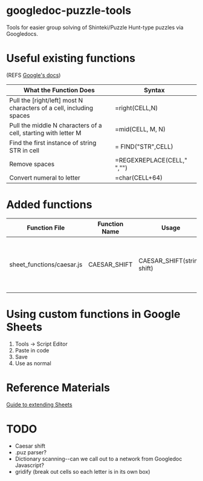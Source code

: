 # googledoc-puzzle-tools
Tools for easier group solving of Shinteki/Puzzle Hunt-type puzzles via Googledocs.

# Useful existing functions 
(REFS [Google's docs](https://support.google.com/docs/table/25273?hl=en))

| What the Function Does | Syntax |
| -----------------------|--------|
| Pull the [right/left] most N characters of a cell, including spaces | =right(CELL,N) |
| Pull the middle N characters of a cell, starting with letter M | =mid(CELL, M, N) |
| Find the first instance of string STR in cell | = FIND("STR",CELL) | 
| Remove spaces | =REGEXREPLACE(CELL," ","") |
| Convert numeral to letter | =char(CELL+64) |

# Added functions

Function File             | Function Name | Usage                       | Purpose
--------------------------| ------------- | --------------------------- | ---------------------------------------------------
sheet_functions/caesar.js | CAESAR_SHIFT  | CAESAR_SHIFT(string, shift) | Shift every letter in a string by a certain amount

# Using custom functions in Google Sheets

1.  Tools -> Script Editor
2.  Paste in code
3.  Save
4.  Use as normal

# Reference Materials
[Guide to extending Sheets](https://developers.google.com/apps-script/guides/sheets)

# TODO
- Caesar shift
- .puz parser?
- Dictionary scanning--can we call out to a network from Googledoc Javascript?
- gridify (break out cells so each letter is in its own box)
